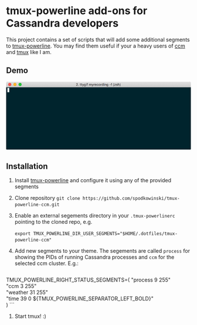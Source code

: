 
# tmux-powerline add-ons for Cassandra developers

This project contains a set of scripts that will add some additional segments to [tmux-powerline](https://github.com/erikw/tmux-powerline). You may find them useful if your a heavy users of [ccm](https://github.com/pcmanus/ccm) and [tmux](http://tmux.github.io/) like I am.

## Demo

![Demo](demo.gif)

## Installation

1. Install [tmux-powerline](https://github.com/erikw/tmux-powerline) and configure it using any of the provided segments
1. Clone repository `git clone https://github.com/spodkowinski/tmux-powerline-ccm.git`
1. Enable an external segements directory in your `.tmux-powerlinerc` pointing to the cloned repo, e.g.

    ```export TMUX_POWERLINE_DIR_USER_SEGMENTS="$HOME/.dotfiles/tmux-powerline-ccm"```

1. Add new segments to your theme. The segements are called `process` for showing the PIDs of running Cassandra processes and `ccm` for the selected ccm cluster. E.g.:

    ```
TMUX_POWERLINE_RIGHT_STATUS_SEGMENTS=(
  "process 9 255" \
  "ccm 3 255" \
  "weather 31 255" \
  "time 39 0 ${TMUX_POWERLINE_SEPARATOR_LEFT_BOLD}" \
)
    ```

1. Start tmux! :)


